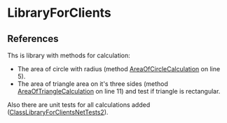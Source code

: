 # LibraryForClients

## References

Ths is library with methods for calculation:
* The area of circle with radius (method [AreaOfCircleCalculation](https://github.com/imkatyano/LibraryForClients/blob/master/ClassLibraryForClients.Net/Calculation.cs) on line 5).
* The area of triangle  area on it's three sides (method [AreaOfTriangleCalculation](https://github.com/imkatyano/LibraryForClients/blob/master/ClassLibraryForClients.Net/Calculation.cs) on line 11) and test if triangle is rectangular.

Also there are unit tests for all calculations added ([ClassLibraryForClientsNetTests2](https://github.com/imkatyano/LibraryForClients/tree/master/ClassLibraryForClientsNetTests2)).
